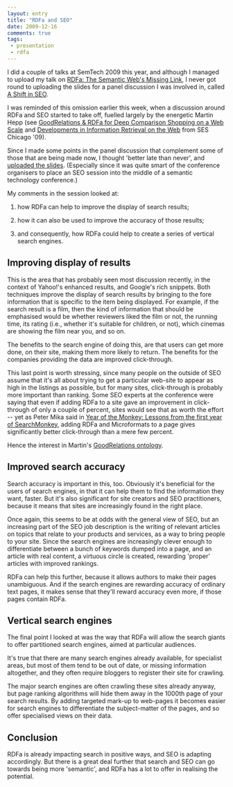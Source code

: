 ```yaml
---
layout: entry
title: "RDFa and SEO"
date: 2009-12-16
comments: true
tags:
 - presentation
 - rdfa
---
```


I did a couple of talks at SemTech 2009 this year, and although I managed to
upload my talk on [RDFa: The Semantic Web's Missing Link](/blog/2009/06/slides-for-semtech2009-talk-on-rdfa),
I never got round to uploading the slides for a panel discussion I was involved
in, called [A Shift in SEO](http://semtech2009.com/session/2049/).

<!-- more -->

I was reminded of this omission earlier this week, when a discussion around
RDFa and SEO started to take off, fuelled largely by the energetic Martin Hepp
(see [GoodRelations & RDFa for Deep Comparison Shopping on a Web Scale](http://www.slideshare.net/mhepp/goodrelations-rdfa-for-deep-comparison-shopping-on-a-web-scale)
and [Developments in Information Retrieval on the Web](http://www.seroundtable.com/archives/021266.html) from SES Chicago '09).

Since I made some points in the panel discussion that complement some of those
that are being made now, I thought 'better late than never', and [uploaded the slides](http://www.slideshare.net/mark.birbeck/rdfa-in-seo). (Especially since
it was quite smart of the conference organisers to place an SEO session into
the middle of a semantic technology conference.)

My comments in the session looked at:

  1. how RDFa can help to improve the display of search results;

  2. how it can also be used to improve the accuracy of those results;

  3. and consequently, how RDFa could help to create a series of vertical search engines.

## Improving display of results

This is the area that has probably seen most discussion recently, in the
context of Yahoo!'s enhanced results, and Google's rich snippets. Both
techniques improve the display of search results by bringing to the fore
information that is specific to the item being displayed. For example, if the
search result is a film, then the kind of information that should be
emphasised would be whether reviewers liked the film or not, the running time,
its rating (i.e., whether it's suitable for children, or not), which cinemas
are showing the film near you, and so on.

The benefits to the search engine of doing this, are that users can get more
done, on their site, making them more likely to return. The benefits for the
companies providing the data are improved click-through.

This last point is worth stressing, since many people on the outside of SEO
assume that it's all about trying to get a particular web-site to appear as
high in the listings as possible, but for many sites, click-through is
probably more important than ranking. Some SEO experts at the conference were
saying that even if adding RDFa to a site gave an improvement in click-through
of only a couple of percent, sites would see that as worth the effort -- yet
as Peter Mika said in [Year of the Monkey: Lessons from the first year of SearchMonkey](http://www.semantic-conference.com/session/1723/),
adding RDFa and Microformats to a page gives significantly better click-through
than a mere few percent.

Hence the interest in Martin's [GoodRelations ontology](http://purl.org/goodrelations/).

## Improved search accuracy

Search accuracy is important in this, too. Obviously it's beneficial for the
users of search engines, in that it can help them to find the information they
want, faster. But it's also significant for site creators and SEO
practitioners, because it means that sites are increasingly found in the right
place.

Once again, this seems to be at odds with the general view of SEO, but an
increasing part of the SEO job description is the writing of relevant articles
on topics that relate to your products and services, as a way to bring people
to your site. Since the search engines are increasingly clever enough to
differentiate between a bunch of keywords dumped into a page, and an article
with real content, a virtuous circle is created, rewarding 'proper' articles
with improved rankings.

RDFa can help this further, because it allows authors to make their pages
unambiguous. And if the search engines are rewarding accuracy of ordinary text
pages, it makes sense that they'll reward accuracy even more, if those pages
contain RDFa.

## Vertical search engines

The final point I looked at was the way that RDFa will allow the search giants
to offer partitioned search engines, aimed at particular audiences.

It's true that there are many search engines already available, for specialist
areas, but most of them tend to be out of date, or missing information
altogether, and they often require bloggers to register their site for
crawling.

The major search engines are often crawling these sites already anyway, but
page ranking algorithms will hide them away in the 1000th page of your search
results. By adding targeted mark-up to web-pages it becomes easier for search
engines to differentiate the subject-matter of the pages, and so offer
specialised views on their data.

## Conclusion

RDFa is already impacting search in positive ways, and SEO is adapting
accordingly. But there is a great deal further that search and SEO can go
towards being more 'semantic', and RDFa has a lot to offer in realising the
potential.

